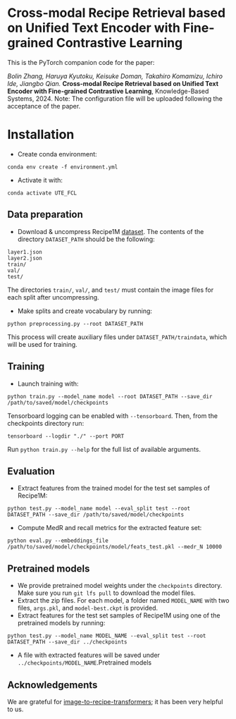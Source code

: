 # Cross-modal Recipe Retrieval based on Unified Text Encoder with Fine-grained Contrastive Learning

This is the PyTorch companion code for the paper:

*Bolin Zhang, Haruya Kyutoku, Keisuke Doman, Takahiro Komamizu, Ichiro Ide, Jiangbo Qian.* **Cross-modal Recipe Retrieval based on Unified Text Encoder with Fine-grained Contrastive Learning**, Knowledge-Based Systems, 2024.
Note: The configuration file will be uploaded following the acceptance of the paper.


# Installation

- Create conda environment: 

```
conda env create -f environment.yml
```

- Activate it with: 

```
conda activate UTE_FCL
```



## Data preparation



- Download & uncompress Recipe1M [dataset](http://im2recipe.csail.mit.edu/dataset/download). The contents of the directory `DATASET_PATH` should be the following:

```
layer1.json
layer2.json
train/
val/
test/
```



The directories `train/`, `val/`, and `test/` must contain the image files for each split after uncompressing.

- Make splits and create vocabulary by running:

```
python preprocessing.py --root DATASET_PATH
```



This process will create auxiliary files under `DATASET_PATH/traindata`, which will be used for training.

## Training



- Launch training with:

```
python train.py --model_name model --root DATASET_PATH --save_dir /path/to/saved/model/checkpoints
```



Tensorboard logging can be enabled with `--tensorboard`. Then, from the checkpoints directory run:

```
tensorboard --logdir "./" --port PORT
```



Run `python train.py --help` for the full list of available arguments.

## Evaluation



- Extract features from the trained model for the test set samples of Recipe1M:

```
python test.py --model_name model --eval_split test --root DATASET_PATH --save_dir /path/to/saved/model/checkpoints
```



- Compute MedR and recall metrics for the extracted feature set:

```
python eval.py --embeddings_file /path/to/saved/model/checkpoints/model/feats_test.pkl --medr_N 10000
```



## Pretrained models



- We provide pretrained model weights under the `checkpoints` directory. Make sure you run `git lfs pull` to download the model files.
- Extract the zip files. For each model, a folder named `MODEL_NAME` with two files, `args.pkl`, and `model-best.ckpt` is provided.
- Extract features for the test set samples of Recipe1M using one of the pretrained models by running:

```
python test.py --model_name MODEL_NAME --eval_split test --root DATASET_PATH --save_dir ../checkpoints
```



- A file with extracted features will be saved under `../checkpoints/MODEL_NAME`.Pretrained models

##  Acknowledgements

We are grateful for [image-to-recipe-transformers](https://github.com/amzn/image-to-recipe-transformers); it has been very helpful to us.
